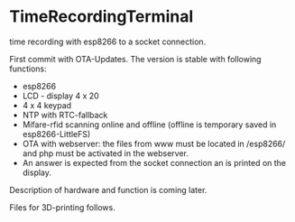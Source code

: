 # TimeRecordingTerminal
time recording with esp8266 to a socket connection.

First commit with OTA-Updates. The version is stable with following functions:
 - esp8266
 - LCD - display 4 x 20
 - 4 x 4 keypad
 - NTP with RTC-fallback
 - Mifare-rfid scanning online and offline (offline is temporary saved in esp8266-LittleFS)
 - OTA with webserver: the files from www must be located in /esp8266/ and php must be activated in the webserver.
 - An answer is expected from the socket connection an is printed on the display.
 
 Description of hardware and function is coming later. 
 
 Files for 3D-printing follows.
